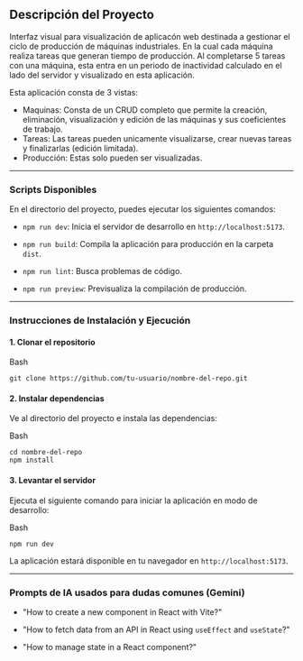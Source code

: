 ## Descripción del Proyecto

Interfaz visual para visualización de aplicacón web destinada a gestionar el ciclo de producción de máquinas industriales. En la cual cada máquina realiza tareas que generan tiempo de producción. Al completarse 5 tareas con una máquina, esta entra en un periodo de inactividad calculado en el lado del servidor y visualizado en esta aplicación.

Esta aplicación consta de 3 vistas:
- Maquinas: Consta de un CRUD completo que permite la creación, eliminación, visualización y edición de las máquinas y sus coeficientes de trabajo.
- Tareas: Las tareas pueden unicamente visualizarse, crear nuevas tareas y finalizarlas (edición limitada).
- Producción: Estas solo pueden ser visualizadas.


---

### Scripts Disponibles

En el directorio del proyecto, puedes ejecutar los siguientes comandos:

- `npm run dev`: Inicia el servidor de desarrollo en `http://localhost:5173`.
    
- `npm run build`: Compila la aplicación para producción en la carpeta `dist`.
    
- `npm run lint`: Busca problemas de código.
    
- `npm run preview`: Previsualiza la compilación de producción.
    

---

### Instrucciones de Instalación y Ejecución

#### 1\. Clonar el repositorio

Bash

```
git clone https://github.com/tu-usuario/nombre-del-repo.git
```

#### 2\. Instalar dependencias

Ve al directorio del proyecto e instala las dependencias:

Bash

```
cd nombre-del-repo
npm install
```

#### 3\. Levantar el servidor

Ejecuta el siguiente comando para iniciar la aplicación en modo de desarrollo:

Bash

```
npm run dev
```

La aplicación estará disponible en tu navegador en `http://localhost:5173`.

---

### Prompts de IA usados para dudas comunes (Gemini)

- "How to create a new component in React with Vite?"
    
- "How to fetch data from an API in React using `useEffect` and `useState`?"
    
- "How to manage state in a React component?"